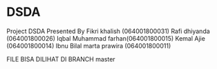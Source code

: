 # DSDA
Project DSDA
Presented By 
Fikri khalish (064001800031) 
Rafi dhiyanda (064001800026)
Iqbal Muhammad farhan(064001800015)
Kemal Ajie (064001800014)
Ibnu Bilal marta prawira (064001800011)

FILE BISA DILIHAT DI BRANCH master 
